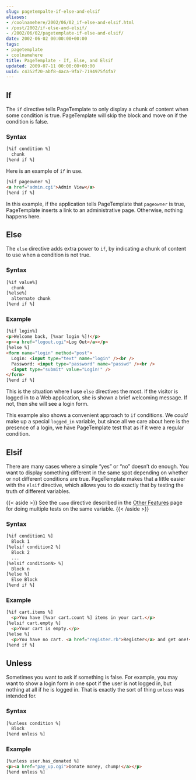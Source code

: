 ```yaml
---
slug: pagetempalte-if-else-and-elsif
aliases:
- /coolnamehere/2002/06/02_if-else-and-elsif.html
- /post/2002/if-else-and-elsif/
- /2002/06/02/pagetemplate-if-else-and-elsif/
date: 2002-06-02 00:00:00+00:00
tags:
- pagetemplate
- coolnamehere
title: PageTemplate - If, Else, and Elsif
updated: 2009-07-11 00:00:00+00:00
uuid: c4352f20-abf8-4aca-9fa7-7194975f4fa7
---
```

## If

The `if` directive tells PageTemplate to only display a chunk of content
when some condition is true. PageTemplate will skip the block and move
on if the condition is false.

### Syntax

``` html
[%if condition %]
  chunk
[%end if %]
```

Here is an example of `if` in use.

``` html
[%if pageowner %]
<a href="admin.cgi">Admin View</a>
[%end if %]
```

In this example, if the application tells PageTemplate that `pageowner`
is true, PageTemplate inserts a link to an administrative page.
Otherwise, nothing happens here.

## Else

The `else` directive adds extra power to `if`, by indicating a chunk of
content to use when a condition is not true.

### Syntax

``` html
[%if value%]
  chunk
[%else%]
  alternate chunk
[%end if %]
```

### Example

``` html
[%if login%]
<p>Welcome back, [%var login %]!</p>
<p><a href="logout.cgi">Log Out</a></p>
[%else %]
<form name="login" method="post">
  Login: <input type="text" name="login" /><br />
  Password: <input type="password" name="passwd" /><br />
  <input type="submit" value="Login!" />
</form>
[%end if %]
```

This is the situation where I use `else` directives the most. If the
visitor is logged in to a Web application, she is shown a brief
welcoming message. If not, then she will see a login form.

This example also shows a convenient approach to `if` conditions. We
*could* make up a special `logged_in` variable, but since all we care
about here is the presence of a login, we have PageTemplate test that as
if it were a regular condition.

## Elsif

There are many cases where a simple “yes” or “no” doesn’t do enough. You
want to display something different in the same spot depending on
whether or not different conditions are true. PageTemplate makes that a
little easier with the `elsif` directive, which allows you to do exactly
that by testing the truth of different variables.

{{< aside >}}
See the `case` directive described in the [Other
Features](/post/2002/06/pagetemplate-other-features/) page for doing
multiple tests on the same variable.
{{< /aside >}}

### Syntax

``` html
[%if condition1 %]
  Block 1
[%elsif condition2 %]
  Block 2
  ...
[%elsif conditionN> %]
  Block n
[%else %]
  Else Block
[%end if %]
```

### Example

``` html
[%if cart.items %]
  <p>You have [%var cart.count %] items in your cart.</p>
[%elsif cart.empty %]
  <p>Your cart is empty.</p>
[%else %]
  <p>You have no cart. <a href="register.rb">Register</a> and get one!</p>
[%end if %]
```

## Unless

Sometimes you want to ask if something is false. For example, you may
want to show a login form in one spot if the user is not logged in, but
nothing at all if he is logged in. That is exactly the sort of thing
`unless` was intended for.

### Syntax

``` html
[%unless condition %]
  Block
[%end unless %]
```

### Example

``` html
[%unless user.has_donated %]
<p><a href="pay_up.cgi">Donate money, chump!</a></p>
[%end unless %]
```